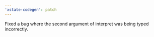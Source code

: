 ```yaml
---
'xstate-codegen': patch
---
```


Fixed a bug where the second argument of interpret was being typed incorrectly.
